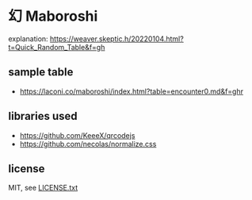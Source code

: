 
# 幻  Maboroshi

explanation: https://weaver.skeptic.h/20220104.html?t=Quick_Random_Table&f=gh


## sample table

* https://laconi.co/maboroshi/index.html?table=encounter0.md&f=ghr


## libraries used

* https://github.com/KeeeX/qrcodejs
* https://github.com/necolas/normalize.css


## license

MIT, see [LICENSE.txt](LICENSE.txt)

